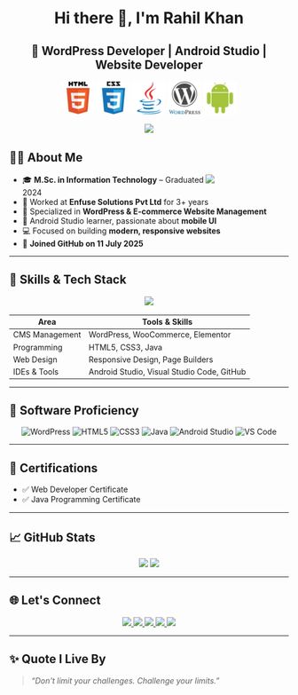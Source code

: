 

<h1 align="center">Hi there 👋, I'm Rahil Khan</h1>

<h2 align="center">🚀 WordPress Developer | Android Studio | Website Developer</h2>
<p align="center">
  <img src="https://raw.githubusercontent.com/devicons/devicon/master/icons/html5/html5-original-wordmark.svg" alt="HTML5 Logo" width="60"/>
  <img src="https://raw.githubusercontent.com/devicons/devicon/master/icons/css3/css3-original-wordmark.svg" alt="CSS3 Logo" width="60"/>
  <img src="https://raw.githubusercontent.com/devicons/devicon/master/icons/java/java-original.svg" alt="Java Logo" width="60"/>
  <img src="https://raw.githubusercontent.com/devicons/devicon/master/icons/wordpress/wordpress-original.svg" alt="WordPress Logo" width="60"/>
  <img src="https://raw.githubusercontent.com/devicons/devicon/master/icons/android/android-original.svg" alt="Android Studio" width="60"/>
</p>

<p align="center">
  <img src="https://readme-typing-svg.herokuapp.com?font=Fira+Code&size=22&pause=1000&color=00b894&center=true&width=435&lines=Web+Developer+%F0%9F%92%BB;WordPress+Developer+%F0%9F%96%A5%EF%B8%8F;Android+Studio+Developer+%F0%9F%93%B1;Open+to+Remote+Opportunities" />
</p>


## 👨‍🎓 About Me

<img align="right" src="https://media.giphy.com/media/hvRJCLFzcasrR4ia7z/giphy.gif" width="150" />

- 🎓 **M.Sc. in Information Technology** – Graduated 2024  
- 💼 Worked at **Enfuse Solutions Pvt Ltd** for 3+ years  
- 🧰 Specialized in **WordPress & E-commerce Website Management**  
- 📱 Android Studio learner, passionate about **mobile UI**  
- 💻 Focused on building **modern, responsive websites**  
- 📅 **Joined GitHub on 11 July 2025**

---

## 🧠 Skills & Tech Stack

<p align="center">
  <img src="https://skillicons.dev/icons?i=wordpress,html,css,java,androidstudio,vscode,git" />
</p>

| Area             | Tools & Skills                                      |
|------------------|-----------------------------------------------------|
| CMS Management   | WordPress, WooCommerce, Elementor                   |
| Programming      | HTML5, CSS3, Java                                   |
| Web Design       | Responsive Design, Page Builders                    |
| IDEs & Tools     | Android Studio, Visual Studio Code, GitHub          |

---

## 🧰 Software Proficiency

<p align="center">
  <img src="https://img.icons8.com/color/96/wordpress.png" title="WordPress" />
  <img src="https://img.icons8.com/color/96/html-5.png" title="HTML5" />
  <img src="https://img.icons8.com/color/96/css3.png" title="CSS3" />
  <img src="https://img.icons8.com/color/96/java-coffee-cup-logo.png" title="Java" />
  <img src="https://img.icons8.com/color/96/android-studio--v2.png" title="Android Studio" />
  <img src="https://img.icons8.com/color/96/visual-studio-code-2019.png" title="VS Code" />
</p>

---

## 📜 Certifications

- ✅ Web Developer Certificate  
- ✅ Java Programming Certificate  

---

## 📈 GitHub Stats

<p align="center">
  <img src="https://github-readme-stats.vercel.app/api?username=Rahildata9400&show_icons=true&theme=chartreuse-dark" width="47%" />
  <img src="https://github-readme-streak-stats.herokuapp.com/?user=Rahildata9400&theme=chartreuse-dark" width="47%" />
</p>

---

## 🌐 Let's Connect

<p align="center">
  <a href="mailto:Rahilkhan76663@gmail.com">
    <img src="https://img.shields.io/badge/Gmail-D14836?style=for-the-badge&logo=gmail&logoColor=white" />
  </a>
  <a href="https://www.linkedin.com/in/rahil-khan-9421a4211/" target="_blank">
    <img src="https://img.shields.io/badge/LinkedIn-0A66C2?style=for-the-badge&logo=linkedin&logoColor=white" />
  </a>
  <a href="https://github.com/Rahildata9400" target="_blank">
    <img src="https://img.shields.io/badge/GitHub-181717?style=for-the-badge&logo=github&logoColor=white" />
  </a>
  <a href="https://www.hackerrank.com/dashboard" target="_blank">
    <img src="https://img.shields.io/badge/HackerRank-2EC866?style=for-the-badge&logo=hackerrank&logoColor=white" />
  </a>
  <a href="https://www.naukri.com/" target="_blank">
    <img src="https://img.shields.io/badge/Naukri-0072CE?style=for-the-badge&logo=naukri&logoColor=white" />
  </a>
</p>

---

## ✨ Quote I Live By

> _“Don't limit your challenges. Challenge your limits.”_

